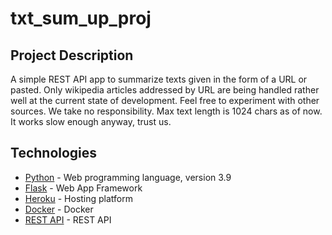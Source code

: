# txt_sum_up_proj

##  Project Description
A simple REST API app to summarize texts given in the form of a URL or pasted.
Only wikipedia articles addressed by URL are being handled rather well at the current state of development. Feel free to experiment with other sources. We take no responsibility. 
Max text length is 1024 chars as of now. It works slow enough anyway, trust us.

## Technologies
- [Python] - Web programming language, version 3.9
- [Flask] - Web App Framework
- [Heroku] - Hosting platform
- [Docker] - Docker
- [REST API] - REST API

[//]:  # (These are reference links http://stackoverflow.com/questions/4823468/store-comments-in-markdown-syntax)
   [Python]: <https://www.python.org/>
   [Flask]: <https://flask.palletsprojects.com/en/2.2.x/>
   [Heroku]: <https://www.heroku.com/>
   [Docker]: <https://www.docker.com/>
   [REST API]: <https://restfulapi.net/>

